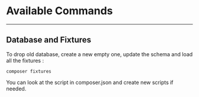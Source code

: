 # Available Commands

___

## Database and Fixtures

To drop old database, create a new empty one, update the schema and load all the fixtures :

``` 
composer fixtures
```

You can look at the script in composer.json and create new scripts if needed.